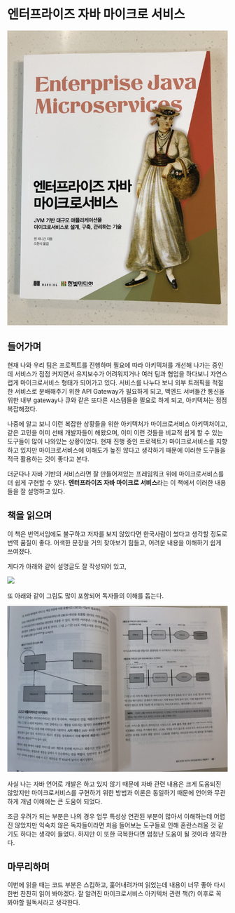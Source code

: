 # 엔터프라이즈 자바 마이크로 서비스

![](./images/enterprise_java_microservice_1.jpg)

## 들어가며

현재 나와 우리 팀은 프로젝트를 진행하며 필요에 따라 아키텍처를 개선해 나가는 중인데 서비스가 점점 커지면서 유지보수가 어려워지거나 여러 팀과 협업을 하다보니 자연스럽게 마이크로서비스 형태가 되어가고 있다. 서비스를 나누다 보니 외부 트래픽을 적절한 서비스로 분배해주기 위한 API Gateway가 필요하게 되고, 백엔드 서버들간 통신을 위한 내부 gateway나 큐와 같은 또다른 시스템들을 필요로 하게 되고, 아키텍처는 점점 복잡해졌다.

나중에 알고 보니 이런 복잡한 상황들을 위한 아키텍처가 마이크로서비스 아키텍처이고, 같은 고민을 이미 선배 개발자들이 해왔으며, 이미 이런 것들을 비교적 쉽게 할 수 있는 도구들이 많이 나와있는 상황이었다. 현재 진행 중인 프로젝트가 마이크로서비스를 지향하고 있지만 마이크로서비스에 이해도가 높진 않다고 생각하기 때문에 이러한 도구들을 적극 활용하는 것이 좋다고 본다.

더군다나 자바 기반의 서비스라면 잘 만들어져있는 프레임워크 위에 마이크로서비스를 더 쉽게 구현할 수 있다. **엔터프라이즈 자바 마이크로 서비스**라는 이 책에서 이러한 내용들을 잘 설명하고 있다.

## 책을 읽으며

이 책은 번역서임에도 불구하고 저자를 보지 않았다면 한국사람이 썼다고 생각할 정도로 번역 품질이 좋다. 어색한 문장을 거의 찾아보기 힘들고, 어려운 내용을 이해하기 쉽게 쓰여졌다. 

게다가 아래와 같이 설명글도 잘 작성되어 있고,

![](./images/enterprise_java_microservice_3.png)

또 아래와 같이 그림도 많이 포함되어 독자들의 이해를 돕는다.

![](./images/enterprise_java_microservice_2.jpg)

사실 나는 자바 언어로 개발은 하고 있지 않기 때문에 자바 관련 내용은 크게 도움되진 않았지만 마이크로서비스를 구현하기 위한 방법과 이론은 동일하기 때문에 언어와 무관하게 개념 이해에는 큰 도움이 되었다. 

조금 우려가 되는 부분은 나의 경우 업무 특성상 연관된 부분이 많아서 이해하는데 어렵진 않았지만 익숙치 않은 독자들이라면 처음 들어보는 도구들로 인해 혼란스러울 것 같기도 하다는 생각이 들었다. 하지만 이 또한 극복한다면 엄청난 도움이 될 것이라 생각한다.

## 마무리하며

이번에 읽을 때는 코드 부분은 스킵하고, 훑어내려가며 읽었는데 내용이 너무 좋아 다시 한번 찬찬히 읽어 봐야겠다. 잘 알려진 마이크로서비스 아키텍처 관련 책(?) 이후로 꼭 봐야할 필독서라고 생각한다.